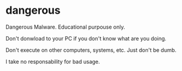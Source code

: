 # dangerous
Dangerous Malware. Educational purpouse only.

Don't donwload to your PC if you don't know what are you doing.

Don't execute on other computers, systems, etc.
Just don't be dumb.

I take no responsability for bad usage.



